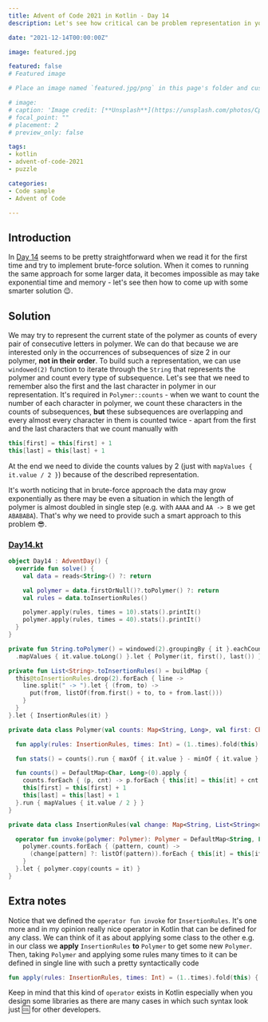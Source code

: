```yaml
---
title: Advent of Code 2021 in Kotlin - Day 14
description: Let's see how critical can be problem representation in your problem with some data structures.

date: "2021-12-14T00:00:00Z"

image: featured.jpg

featured: false
# Featured image

# Place an image named `featured.jpg/png` in this page's folder and customize its options here.

# image:
# caption: 'Image credit: [**Unsplash**](https://unsplash.com/photos/CpkOjOcXdUY)'
# focal_point: ""
# placement: 2
# preview_only: false

tags:
- kotlin
- advent-of-code-2021
- puzzle

categories:
- Code sample
- Advent of Code

---
```


## Introduction

In [Day 14](https://adventofcode.com/2021/day/14) seems to be pretty straightforward when we read it for
the first time and try to implement brute-force solution. When it comes to running the same approach for
some larger data, it becomes impossible as may take exponential time and memory - let's see then how to
come up with some smarter solution 😉.

## Solution

We may try to represent the current state of the polymer as counts of every pair of consecutive letters
in polymer. We can do that because we are interested only in the occurrences of subsequences of size 2
in our polymer, **not in their order**. To build such a representation, we can use `windowed(2)` function
to iterate through the `String` that represents the polymer and count every type of subsequence.
Let's see that we need to remember also the first and the last character in polymer in our representation.
It's required in `Polymer::counts` - when we want to count the number of each character in polymer,
we count these characters in the counts of subsequences, **but** these subsequences are overlapping
and every almost every character in them is counted twice - apart from the first and the last characters
that we count manually with
```kotlin
this[first] = this[first] + 1
this[last] = this[last] + 1
```
At the end we need to divide the counts values by 2 (just with `mapValues { it.value / 2 }`) because of the
described representation.

It's worth noticing that in brute-force approach the data may grow exponentially as there may be even a
situation in which the length of polymer is almost doubled in single step (e.g. with `AAAA` and `AA -> B` we get
`ABABABA`). That's why we need to provide such a smart approach to this problem 😎.

### [Day14.kt](https://github.com/avan1235/advent-of-code-2021/blob/master/src/main/kotlin/Day14.kt)
```kotlin
object Day14 : AdventDay() {
  override fun solve() {
    val data = reads<String>() ?: return

    val polymer = data.firstOrNull()?.toPolymer() ?: return
    val rules = data.toInsertionRules()

    polymer.apply(rules, times = 10).stats().printIt()
    polymer.apply(rules, times = 40).stats().printIt()
  }
}

private fun String.toPolymer() = windowed(2).groupingBy { it }.eachCount()
  .mapValues { it.value.toLong() }.let { Polymer(it, first(), last()) }

private fun List<String>.toInsertionRules() = buildMap {
  this@toInsertionRules.drop(2).forEach { line ->
    line.split(" -> ").let { (from, to) ->
      put(from, listOf(from.first() + to, to + from.last()))
    }
  }
}.let { InsertionRules(it) }

private data class Polymer(val counts: Map<String, Long>, val first: Char, val last: Char) {

  fun apply(rules: InsertionRules, times: Int) = (1..times).fold(this) { p, _ -> rules(p) }

  fun stats() = counts().run { maxOf { it.value } - minOf { it.value } }

  fun counts() = DefaultMap<Char, Long>(0).apply {
    counts.forEach { (p, cnt) -> p.forEach { this[it] = this[it] + cnt } }
    this[first] = this[first] + 1
    this[last] = this[last] + 1
  }.run { mapValues { it.value / 2 } }
}

private data class InsertionRules(val change: Map<String, List<String>>) {

  operator fun invoke(polymer: Polymer): Polymer = DefaultMap<String, Long>(0).apply {
    polymer.counts.forEach { (pattern, count) ->
      (change[pattern] ?: listOf(pattern)).forEach { this[it] = this[it] + count }
    }
  }.let { polymer.copy(counts = it) }
}
```

## Extra notes

Notice that we defined the `operator fun invoke` for `InsertionRules`. It's one more and in my opinion
really nice operator in Kotlin that can be defined for any class. We can think of it as about applying
some class to the other e.g. in our class we **apply** `InsertionRules` **to** `Polymer` to get some
new `Polymer`. Then, taking `Polymer` and applying some rules many times to it can be defined in single
line with such a pretty syntactically code
```kotlin
fun apply(rules: InsertionRules, times: Int) = (1..times).fold(this) { p, _ -> rules(p) }
```
Keep in mind that this kind of `operator` exists in Kotlin especially when you design some libraries
as there are many cases in which such syntax look just 🆒 for other developers.

